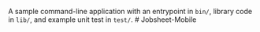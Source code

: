 A sample command-line application with an entrypoint in `bin/`, library code
in `lib/`, and example unit test in `test/`.
#   J o b s h e e t - M o b i l e  
 